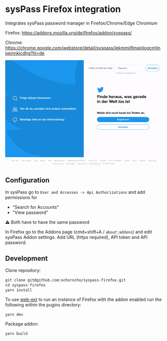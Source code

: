 # sysPass Firefox integration

Integrates sysPass password manager in Firefox/Chrome/Edge Chromium

Firefox: https://addons.mozilla.org/de/firefox/addon/syspass/

Chrome: https://chrome.google.com/webstore/detail/syspass/iekmmiiflmajnlogcmljnpeinnkicdhg?hl=de

![syspass firefox integration](preview.gif "Logo Title Text 1")

## Configuration

In sysPass go to `User and Accesses -> Api Authorizations` and add permissions for

* "Search for Accounts"
* "View password"

:warning: Both have to have the same password

In Firefox go to the Addons page (cmd+shift+A / `about:addons`) and edit sysPass Addon settings. Add URL (https required), API token and API password. 

## Development

Clone repository:

```
git clone git@github.com:ochorocho/syspass-firefox.git
cd syspass-firefox
yarn install
```

To use [web-ext](https://www.npmjs.com/package/web-ext) to run an instance of Firefox with the addon enabled run the following within the pugins directory:

```
yarn dev
```

Package addon:

```
yarn build
```

